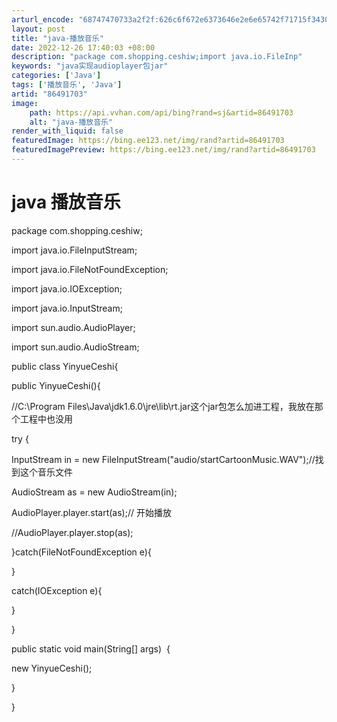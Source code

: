 ```yaml
---
arturl_encode: "68747470733a2f2f:626c6f672e6373646e2e6e65742f71715f3430383634393135:2f61727469636c652f64657461696c732f3836343931373033"
layout: post
title: "java-播放音乐"
date: 2022-12-26 17:40:03 +08:00
description: "package com.shopping.ceshiw;import java.io.FileInp"
keywords: "java实现audioplayer包jar"
categories: ['Java']
tags: ['播放音乐', 'Java']
artid: "86491703"
image:
    path: https://api.vvhan.com/api/bing?rand=sj&artid=86491703
    alt: "java-播放音乐"
render_with_liquid: false
featuredImage: https://bing.ee123.net/img/rand?artid=86491703
featuredImagePreview: https://bing.ee123.net/img/rand?artid=86491703
---
```


# java 播放音乐

package com.shopping.ceshiw;

import java.io.FileInputStream;
  
import java.io.FileNotFoundException;
  
import java.io.IOException;
  
import java.io.InputStream;

import sun.audio.AudioPlayer;
  
import sun.audio.AudioStream;

public class YinyueCeshi{
  
public YinyueCeshi(){
  
//C:\Program Files\Java\jdk1.6.0\jre\lib\rt.jar这个jar包怎么加进工程，我放在那个工程中也没用
  
try {
  

InputStream in = new FileInputStream("audio/startCartoonMusic.WAV");//找到这个音乐文件
  
AudioStream as = new AudioStream(in);
  
AudioPlayer.player.start(as);// 开始播放
  
//AudioPlayer.player.stop(as);
  
}catch(FileNotFoundException e){
  
}
  
catch(IOException e){
  
}
  
}
  
public static void main(String[] args)  {
  
new YinyueCeshi();
  
}
  
}